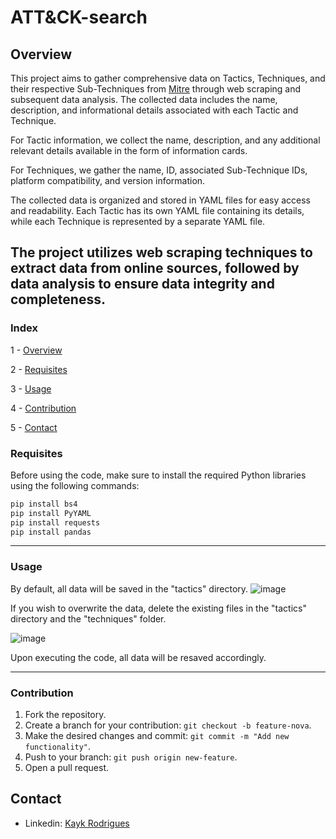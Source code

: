 # ATT&CK-search
## Overview

This project aims to gather comprehensive data on Tactics, Techniques, and their respective Sub-Techniques from [Mitre](https://attack.mitre.org/matrices/enterprise/) through web scraping and subsequent data analysis. The collected data includes the name, description, and informational details associated with each Tactic and Technique.

For Tactic information, we collect the name, description, and any additional relevant details available in the form of information cards.

For Techniques, we gather the name, ID, associated Sub-Technique IDs, platform compatibility, and version information.

The collected data is organized and stored in YAML files for easy access and readability. Each Tactic has its own YAML file containing its details, while each Technique is represented by a separate YAML file.

The project utilizes web scraping techniques to extract data from online sources, followed by data analysis to ensure data integrity and completeness.
---

### Index
1 - [Overview](#Overview)

2 - [Requisites](#Requisites)

3 - [Usage](#Usage)

4 - [Contribution](#Contribution)

5 - [Contact](#Contact)

### Requisites

Before using the code, make sure to install the required Python libraries using the following commands:

```bash
pip install bs4
pip install PyYAML
pip install requests
pip install pandas
```

---

### Usage

By default, all data will be saved in the "tactics" directory.
![image](https://github.com/kaykRodr1gu3s/Mitre-mapper/assets/110197812/be61af8f-82db-4d5d-9cea-9dbc5d22c85c)


If you wish to overwrite the data, delete the existing files in the "tactics" directory and the "techniques" folder.

![image](https://github.com/kaykRodr1gu3s/Mitre-mapper/assets/110197812/fdc4c4fa-99cb-4bb4-b91e-91779641841c)


Upon executing the code, all data will be resaved accordingly.

---

### Contribution
 1. Fork the repository.
 2. Create a branch for your contribution: `git checkout -b feature-nova`.
 3. Make the desired changes and commit: `git commit -m "Add new functionality"`.
 4. Push to your branch: `git push origin new-feature`.
 5. Open a pull request.


## Contact

- Linkedin: [Kayk Rodrigues](https://www.linkedin.com/in/kayk-rodrigues-504a03273)


